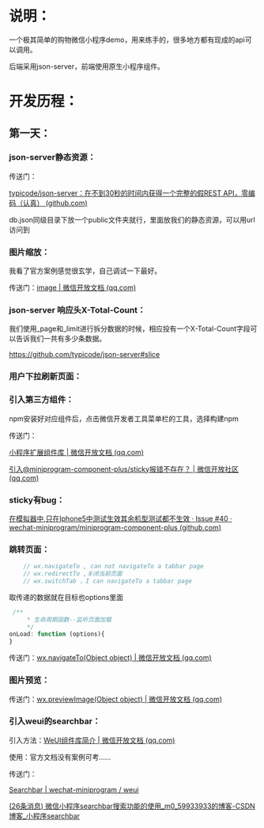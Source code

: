 # 说明：

一个极其简单的购物微信小程序demo，用来练手的，很多地方都有现成的api可以调用。

后端采用json-server，前端使用原生小程序组件。

# 开发历程：

## 第一天：

### json-server静态资源：

传送门：

[typicode/json-server：在不到30秒的时间内获得一个完整的假REST API，零编码（认真） (github.com)](https://github.com/typicode/json-server#static-file-server)

db.json同级目录下放一个public文件夹就行，里面放我们的静态资源，可以用url访问到

### 图片缩放：

我看了官方案例感觉很玄学，自己调试一下最好。

传送门：[image | 微信开放文档 (qq.com)](https://developers.weixin.qq.com/miniprogram/dev/component/image.html)

### json-server 响应头**X-Total-Count**：

我们使用_page和_limit进行拆分数据的时候，相应投有一个X-Total-Count字段可以告诉我们一共有多少条数据。

https://github.com/typicode/json-server#slice



### 用户下拉刷新页面：



### 引入第三方组件：

npm安装好对应组件后，点击微信开发者工具菜单栏的工具，选择构建npm

传送门：

[小程序扩展组件库 | 微信开放文档 (qq.com)](https://developers.weixin.qq.com/miniprogram/dev/platform-capabilities/extended/component-plus/)

[引入@miniprogram-component-plus/sticky报错不存在？ | 微信开放社区 (qq.com)](https://developers.weixin.qq.com/community/develop/doc/000ae818344d10d79a8b6ac765b400)



### sticky有bug：

[在模拟器中,只在Iphone5中测试生效其余机型测试都不生效 · Issue #40 · wechat-miniprogram/miniprogram-component-plus (github.com)](https://github.com/wechat-miniprogram/miniprogram-component-plus/issues/40)



### 跳转页面：

```js
	// wx.navigateTo , can not navigateTo a tabbar page
    // wx.redirectTo ,关闭当前页面
    // wx.switchTab ，I can navigateTo a tabbar page
```

取传递的数据就在目标也options里面

```js
 /**
     * 生命周期函数--监听页面加载
     */
onLoad: function (options){
}
```

传送门：[wx.navigateTo(Object object) | 微信开放文档 (qq.com)](https://developers.weixin.qq.com/miniprogram/dev/api/route/wx.navigateTo.html)

### 图片预览：

传送门：[wx.previewImage(Object object) | 微信开放文档 (qq.com)](https://developers.weixin.qq.com/miniprogram/dev/api/media/image/wx.previewImage.html)

### 引入weui的searchbar：

引入方法：[WeUI组件库简介 | 微信开放文档 (qq.com)](https://developers.weixin.qq.com/miniprogram/dev/platform-capabilities/extended/weui/)

使用：官方文档没有案例可考……

传送门：

[Searchbar | wechat-miniprogram / weui](https://wechat-miniprogram.github.io/weui/docs/search.html#代码引入)

[(26条消息) 微信小程序searchbar搜索功能的使用_m0_59933933的博客-CSDN博客_小程序searchbar](https://blog.csdn.net/m0_59933933/article/details/120578682)